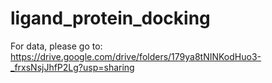 # ligand_protein_docking

For data, please go to: https://drive.google.com/drive/folders/179ya8tNINKodHuo3-_frxsNsjJhfP2Lg?usp=sharing
